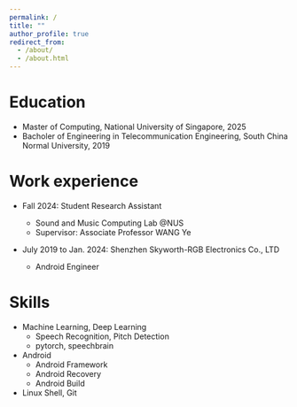 ```yaml
---
permalink: /
title: ""
author_profile: true
redirect_from: 
  - /about/
  - /about.html
---
```


Education
======
* Master of Computing, National University of Singapore, 2025
* Bacholer of Engineering in Telecommunication Engineering, South China Normal University, 2019

Work experience
======
* Fall 2024: Student Research Assistant
  * Sound and Music Computing Lab @NUS
  * Supervisor: Associate Professor WANG Ye

* July 2019 to Jan. 2024: Shenzhen Skyworth-RGB Electronics Co., LTD
  * Android Engineer


  
Skills
======
* Machine Learning, Deep Learning
  * Speech Recognition, Pitch Detection
  * pytorch, speechbrain
* Android
  * Android Framework
  * Android Recovery
  * Android Build
* Linux Shell, Git